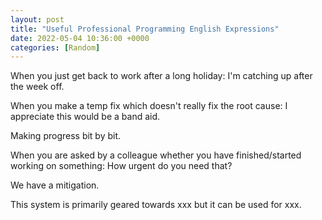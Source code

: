 ```yaml
---
layout: post
title: "Useful Professional Programming English Expressions"
date: 2022-05-04 10:36:00 +0000
categories: [Random]
---
```


When you just get back to work after a long holiday: I'm catching up after the week off.

When you make a temp fix which doesn't really fix the root cause: I appreciate this would be a band aid.

Making progress bit by bit.

When you are asked by a colleague whether you have finished/started working on something: How urgent do you need that?

We have a mitigation.

This system is primarily geared towards xxx but it can be used for xxx.
